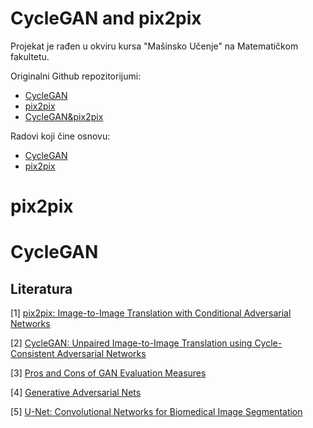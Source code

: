 # CycleGAN and pix2pix 

Projekat je rađen u okviru kursa "Mašinsko Učenje" 
na Matematičkom fakultetu.

Originalni Github repozitorijumi:
- [CycleGAN](https://github.com/junyanz/CycleGAN)
- [pix2pix](https://github.com/phillipi/pix2pix)
- [CycleGAN&pix2pix](https://github.com/junyanz/pytorch-CycleGAN-and-pix2pix)

Radovi koji čine osnovu:
- [CycleGAN](https://arxiv.org/pdf/1703.10593.pdf)
- [pix2pix](https://arxiv.org/pdf/1611.07004.pdf)

# pix2pix

# CycleGAN

## Literatura

<a id="1">[1]</a> 
[pix2pix: Image-to-Image Translation with Conditional Adversarial Networks](https://arxiv.org/pdf/1611.07004.pdf)

<a id="2">[2]</a> 
[CycleGAN: Unpaired Image-to-Image Translation using Cycle-Consistent Adversarial Networks](https://arxiv.org/pdf/1703.10593.pdf)

<a id="3">[3]</a> 
[Pros and Cons of GAN Evaluation Measures](https://arxiv.org/pdf/1802.03446.pdf)

<a id="4">[4]</a> 
[Generative Adversarial Nets](https://arxiv.org/pdf/1406.2661.pdf)

<a id="5">[5]</a> 
[U-Net: Convolutional Networks for Biomedical Image Segmentation](https://arxiv.org/pdf/1505.05424.pdf)
